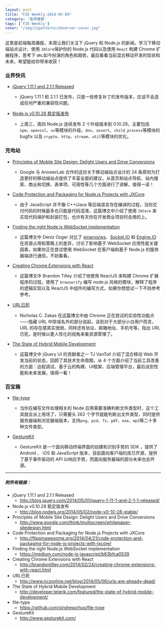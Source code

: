 ```yaml
---
layout: post
title: "F2E Weekly-2014-05-09"
category: '每周播报' 
tags: ['F2E Weekly']
cover: "/img/jspatterns/observer-cover.jpg"
---
```


这里是前端每周播报，本周让我们关注下 jQuery 和 Node.js 的新闻，学习下移动端站点设计、使用 `JXCore`保护你的 Node.js 代码以及使用 `React` 构建 Chrome 扩展程序，思考下 `URL`如今扮演的角色和趋势，最后看看当前混合移动开发的现状和未来，希望能给你带来收获！

<!--more-->

### 业界快讯

- [jQuery 1.11.1 and 2.1.1 Released](http://blog.jquery.com/2014/05/01/jquery-1-11-1-and-2-1-1-released/)

	- jQuery 1.11.1 和 2.1.1 已发布，只是一些修复补丁的发布版本，应该不会造成任何严重的兼容性问题。

- [Node.js v0.10.28 稳定版发布](http://blog.nodejs.org/2014/05/02/node-v0-10-28-stable/)
	
	- 上周三、周四 Node.js 连续发布 2 个升级版本到 0.10.28，主要包括 `npm`、`openssl`、`uv`等模块的升级，`dns`、`assert`、`child_process`等模块的 bugfix 以及 `crypto`、`http`、`stream`、`util`等模块的优化。


### 充电站

- [Principles of Mobile Site Design: Delight Users and Drive Conversions](http://www.google.com/think/multiscreen/whitepaper-sitedesign.html)
	- Google 与 AnswerLab 合作的这份关于移动端站点设计的 24 条原则为打造更好的移动端站点提供了丰富全面的建议，从首页和站点导航、站内搜索、商业和切换、表单项、可用性等几个方面进行了讲解，值得一读！

- [Code Protection and Packaging for Node.js Projects with JXCore](http://flippinawesome.org/2014/04/21/code-protection-and-packaging-for-node-js-projects-with-jxcore/)
	- 由于 JavaScript 并不像 C++/Java 等后端语言存在编译的过程，当你交付代码的时候最多也只能是代码混淆，这篇博文中介绍了使用 `JXCore` 来实现代码保护和封装打包，也许有天你在开发商业项目时会用的上。
	
- [Finding the right Node.js WebSocket implementation](https://medium.com/node-js-javascript/b63bfca0539)
	- 这篇博文中 Deniz Ozger 对比了 [einaros/ws](https://github.com/einaros/ws)、[Socket.IO](http://socket.io/) 和 [Engine.IO](https://github.com/LearnBoost/engine.io) 在资源占用和策略上的差异，讨论了影响基于 WebSocket 应用性能关键因素，如果你正在尝试使用 WebSocket 在客户端和基于 Node.js 的服务器端进行通信，不妨看看。
	
- [Creating Chrome Extensions with React](http://brandontilley.com/2014/02/24/creating-chrome-extensions-with-react.html)
	- 这篇博文中 Brandon Tilley 介绍了他使用 ReactJS 来构建 Chrome 扩展程序的过程，使用了 `browserify` 编写 node.js 风格的模块，解释了程序的逻辑实现以及 ReactJS 中组件的编写方式，如果你想尝试一下不妨参考参考。

- [URL已死](http://www.nczonline.net/blog/2014/05/06/urls-are-already-dead/)
	- Nicholas C. Zakas 在这篇博文中由 Chrome 正在尝试的实验性功能点——隐藏 URL 中除域名外的部分说起，谈到对于大部分小白用户而言，URL 的存在感其实很弱，同样还有协议、邮箱地址、手机号等，指出 URL 已死，是时候以更人性化的视角来看资源管理了。

- [The State of Hybrid Mobile Development](http://developer.telerik.com/featured/the-state-of-hybrid-mobile-development/)
	- 这篇博文中 jQuery UI 的贡献者之一 TJ VanToll 介绍了混合移动 Web 开发当前的状态，回顾了其技术生命周期，从 4 个方面介绍了当前工具改善的方面：远程调试、基于云的构建、UI框架、后端管理平台，最后谈到性能和未来发展，值得一看！


### 百宝箱

- [file-type](https://github.com/sindresorhus/file-type)
	- 当你在编写文件处理相关的 Node 应用需要准确判断文件类型时，这个工具就会派上用场了，只需要头 262 个字节就能判断出文件类型，同时提供 服务器端和浏览器端版本，支持`png`、`psd`、`7z`、`pdf`、`exe`、`mp3`等二十多种文件类型。
	
- [GestureKit](http://www.gesturekit.com/)
	- GestureKit 是一个面向移动终端界面的创建和识别手势的 SDK ，提供了 Android 、 iOS 和 JavaScript 版本，目前面向客户端的库已开源，提供了基于事件驱动的 API 以响应手势，而面向服务器端的部分未来也会开源。 



---

##### 附所有链接：

- jQuery 1.11.1 and 2.1.1 Released
	- http://blog.jquery.com/2014/05/01/jquery-1-11-1-and-2-1-1-released/
- Node.js v0.10.28 稳定版发布
	- http://blog.nodejs.org/2014/05/02/node-v0-10-28-stable/
- Principles of Mobile Site Design: Delight Users and Drive Conversions
	- http://www.google.com/think/multiscreen/whitepaper-sitedesign.html
- Code Protection and Packaging for Node.js Projects with JXCore
	- http://flippinawesome.org/2014/04/21/code-protection-and-packaging-for-node-js-projects-with-jxcore/
- Finding the right Node.js WebSocket implementation
	- https://medium.com/node-js-javascript/b63bfca0539
- Creating Chrome Extensions with React
	- http://brandontilley.com/2014/02/24/creating-chrome-extensions-with-react.html
- URL已死
	- http://www.nczonline.net/blog/2014/05/06/urls-are-already-dead/
- The State of Hybrid Mobile Development
	- http://developer.telerik.com/featured/the-state-of-hybrid-mobile-development/
- file-type
	- https://github.com/sindresorhus/file-type
- GestureKit
	- http://www.gesturekit.com/